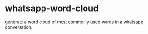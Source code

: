 # whatsapp-word-cloud
generate a word cloud of most commonly used words in a whatsapp conversation.
